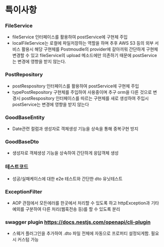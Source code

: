 # 특이사항

### FileService

- fileService 인터페이스를 활용하여 postService에 구현체 주입
- localFileService는 로컬에 파일저장하는 역할을 하며 추후 AWS S3 등의 외부 서비스 활용시 해당 구현체를 Postmoudle의 provider에 갈아끼워 간단하게 구현체 변경할 수 있고 fileService의 upload 메소드에만 의존하기 때문에 postService는 변경에 영향을 받지 않는다.

### PostRepository

- postRespository 인터페이스를 활용하여 postService에 구현체 주입
- typePostRepository 구현체를 주입하여 사용중이며 추구 orm을 다른 것으로 변경시 postRespository 인터페이스를 따르는 구현체를 새로 생성하여 주입시 postService는 변경에 영향을 받지 않는다

### GoodBaseEntity

- Date관련 컬럼과 생성자로 객체생성 기능을 상속을 통해 중복구현 방지

### GoodBaseDto

- 생성자로 객체생성 기능을 상속하여 간단하게 응답객체 생성

### 테스트코드

- 성공/실패케이스에 대한 e2e 테스트와 간단한 dto 유닛테스트

### ExceptionFilter

- AOP 관점에서 모든에러를 한곳에서 처리할 수 있도록 하고 httpException과 기타 예외를 구분하여 다른 처리(웹훅전송 등)를 할 수 있도록 분리

### swagger plugin https://docs.nestjs.com/openapi/cli-plugin

- 스웨거 플러그인을 추가하여 .dto 파일 전체에 자동으로 프로퍼티 설정되게함. 필요시 커스텀 가능
